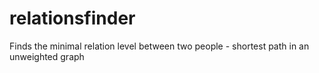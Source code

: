 # relationsfinder
Finds the minimal relation level between two people - shortest path in an unweighted graph
